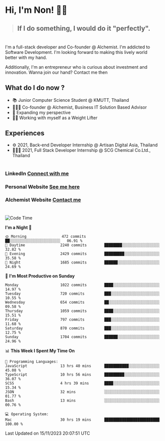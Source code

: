 # Hi, I'm Non! 🖐🏻

> ## If I do something, I would do it "perfectly".

#

I'm a full-stack developer and Co-founder @ Alchemist. I'm addicted to Software Development. I'm looking forward to making this lively world better with my hand.

Additionally, I'm an entrepreneur who is curious about investment and innovation. Wanna join our hand? Contact me then

## What do I do now ?

- 📚 Junior Computer Science Student @ KMUTT, Thailand
- 🧑🏻‍💻 Co-founder @ Alchemist, Business IT Solution Based Advisor
- 🌈 Expanding my perspective
- 🏋🏻 Working with myself as a Weight Lifter

## Experiences

- ⚙️ 2021, Back-end Developer Internship @ Artisan Digital Asia, Thailand
- 🧑🏻‍💻 2021, Full Stack Developer Internship @ SCG Chemical Co.Ltd., Thailand

#

### LinkedIn [Connect with me](https://www.linkedin.com/in/non-nontra/)

### Personal Website [See me here](https://nonnontra.com/)

### Alchemist Website [Contact me](https://alchemist-softwarehouse.co/)

#

<!--START_SECTION:waka-->
![Code Time](http://img.shields.io/badge/Code%20Time-3%2C332%20hrs%2051%20mins-blue)

**I'm a Night 🦉** 

```text
🌞 Morning                472 commits         ██░░░░░░░░░░░░░░░░░░░░░░░   06.91 % 
🌆 Daytime                2240 commits        ████████░░░░░░░░░░░░░░░░░   32.82 % 
🌃 Evening                2429 commits        █████████░░░░░░░░░░░░░░░░   35.58 % 
🌙 Night                  1685 commits        ██████░░░░░░░░░░░░░░░░░░░   24.69 % 
```
📅 **I'm Most Productive on Sunday** 

```text
Monday                   1022 commits        ████░░░░░░░░░░░░░░░░░░░░░   14.97 % 
Tuesday                  720 commits         ███░░░░░░░░░░░░░░░░░░░░░░   10.55 % 
Wednesday                654 commits         ██░░░░░░░░░░░░░░░░░░░░░░░   09.58 % 
Thursday                 1059 commits        ████░░░░░░░░░░░░░░░░░░░░░   15.51 % 
Friday                   797 commits         ███░░░░░░░░░░░░░░░░░░░░░░   11.68 % 
Saturday                 870 commits         ███░░░░░░░░░░░░░░░░░░░░░░   12.75 % 
Sunday                   1704 commits        ██████░░░░░░░░░░░░░░░░░░░   24.96 % 
```


📊 **This Week I Spent My Time On** 

```text
💬 Programming Languages: 
JavaScript               13 hrs 40 mins      ███████████░░░░░░░░░░░░░░   45.08 % 
TypeScript               10 hrs 56 mins      █████████░░░░░░░░░░░░░░░░   36.07 % 
SCSS                     4 hrs 39 mins       ████░░░░░░░░░░░░░░░░░░░░░   15.34 % 
JSON                     32 mins             ░░░░░░░░░░░░░░░░░░░░░░░░░   01.77 % 
Bash                     13 mins             ░░░░░░░░░░░░░░░░░░░░░░░░░   00.76 % 

💻 Operating System: 
Mac                      30 hrs 19 mins      █████████████████████████   100.00 % 
```


 Last Updated on 15/11/2023 20:07:51 UTC
<!--END_SECTION:waka-->
